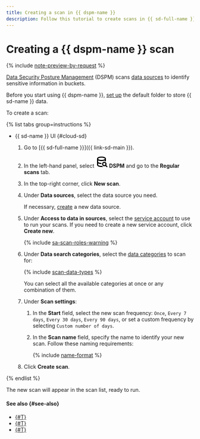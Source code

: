 ```yaml
---
title: Creating a scan in {{ dspm-name }}
description: Follow this tutorial to create scans in {{ sd-full-name }} {{ dspm-name }}.
---
```


# Creating a {{ dspm-name }} scan

{% include [note-preview-by-request](../../../_includes/note-preview-by-request.md) %}

[Data Security Posture Management](../../concepts/dspm.md) (DSPM) scans [data sources](../../concepts/dspm.md#data-source) to identify sensitive information in buckets.

Before you start using {{ dspm-name }}, [set up](../../quickstart-overview.md#configure-sd) the default folder to store {{ sd-name }} data.

To create a scan:

{% list tabs group=instructions %}

- {{ sd-name }} UI {#cloud-sd}

  1. Go to [{{ sd-full-name }}]({{ link-sd-main }}).
  1. In the left-hand panel, select ![Database-Magnifier](../../../_assets/console-icons/database-magnifier.svg) **DSPM** and go to the **Regular scans** tab.
  1. In the top-right corner, click **New scan**.
  1. Under **Data sources**, select the data source you need.

      If necessary, [create](./create-data-source.md) a new data source.
  1. Under **Access to data in sources**, select the [service account](../../../iam/concepts/users/service-accounts.md) to use to run your scans. If you need to create a new service account, click **Create new**.

      {% include [sa-scan-roles-warning](../../../_includes/security-deck/sa-scan-roles-warning.md) %}

  1. Under **Data search categories**, select the [data categories](../../concepts/dspm.md#data-source) to scan for:

      {% include [scan-data-types](../../../_includes/security-deck/scan-data-types.md) %}

      You can select all the available categories at once or any combination of them.
  1. Under **Scan settings**:

      1. In the **Start** field, select the new scan frequency: `Once`, `Every 7 days`, `Every 30 days`, `Every 90 days`, or set a custom frequency by selecting `Custom number of days`.
      1. In the **Scan name** field, specify the name to identify your new scan. Follow these naming requirements:
      
           {% include [name-format](../../../_includes/name-format.md) %}

  1. Click **Create scan**.

{% endlist %}

The new scan will appear in the scan list, ready to run.

#### See also {#see-also}

* [{#T}](./create-data-source.md)
* [{#T}](../../concepts/dspm.md)
* [{#T}](../../security/index.md)